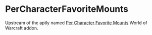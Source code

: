 # PerCharacterFavoriteMounts

Upstream of the aptly named [Per Character Favorite
Mounts](https://mods.curse.com/addons/wow/per-character-favorite-mounts) World of Warcraft
addon.

<!-- vim: set tw=90 sts=-1 sw=4 et spell: -->
